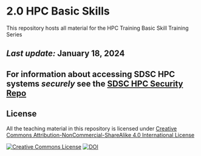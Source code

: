 
# 2.0 HPC Basic Skills

This repository hosts all material for the HPC Training Basic Skill Training Series

## *Last update:* January 18, 2024

## For information about accessing SDSC HPC systems *securely* see the [SDSC HPC Security Repo](https://github.com/sdsc-hpc-training-org/hpc-security)

## License

All the teaching material in this repository is licensed under [Creative Commons Attribution-NonCommercial-ShareAlike 4.0 International License](https://creativecommons.org/licenses/by-nc-sa/4.0/)

<a rel="license" href="http://creativecommons.org/licenses/by-nc-sa/4.0/"><img alt="Creative Commons License" style="border-width:0" src="https://i.creativecommons.org/l/by-nc-sa/4.0/80x15.png" /></a>
[![DOI](https://zenodo.org/badge/DOI/10.5281/zenodo.3478666.svg)](https://doi.org/10.5281/zenodo.3478666)

